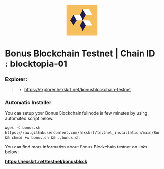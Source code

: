 <p align="center">
  <img height="100" height="auto" src="https://github.com/hexskrt/logos/blob/main/bonus.jpg?raw=true">
</p>

# Bonus Blockchain Testnet | Chain ID : blocktopia-01

### Explorer:
>-  https://explorer.hexskrt.net/bonusblockchain-testnet

### Automatic Installer
You can setup your Bonus Blockchain fullnode in few minutes by using automated script below.
```
wget -O bonus.sh https://raw.githubusercontent.com/hexskrt/testnet_installation/main/BonusBlock/bonus.sh && chmod +x bonus.sh && ./bonus.sh
```

You can find more information about Bonus Blockchain testnet on links below:

**https://hexskrt.net/testnet/bonusblock**
